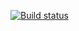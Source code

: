 [![Build status](https://ci.appveyor.com/api/projects/status/bhacg6hmuo0i1fg3?svg=true)](https://ci.appveyor.com/project/Elvirin9/postman2)

